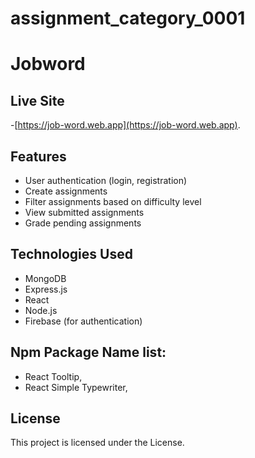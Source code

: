 
# assignment_category_0001


# Jobword

## Live Site
-[https://job-word.web.app](https://job-word.web.app).



## Features
- User authentication (login, registration)
- Create assignments
- Filter assignments based on difficulty level
- View submitted assignments
- Grade pending assignments

## Technologies Used
- MongoDB
- Express.js
- React
- Node.js
- Firebase (for authentication)

##  Npm Package Name list:
- React Tooltip,
- React Simple Typewriter,

## License
This project is licensed under the License.